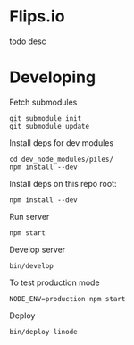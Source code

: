 # Flips.io

todo desc


# Developing

Fetch submodules

    git submodule init
    git submodule update

Install deps for dev modules

    cd dev_node_modules/piles/
    npm install --dev

Install deps on this repo root:

    npm install --dev

Run server

    npm start

Develop server

    bin/develop

To test production mode

    NODE_ENV=production npm start

Deploy

    bin/deploy linode

